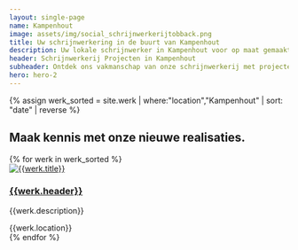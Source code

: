 ```yaml
---
layout: single-page
name: Kampenhout
image: assets/img/social_schrijnwerkerijtobback.png
title: Uw schrijnwerkering in de buurt van Kampenhout
description: Uw lokale schrijnwerker in Kampenhout voor op maat gemaakte houten constructies. Kwaliteit en vakmanschap in elk project
header: Schrijnwerkerij Projecten in Kampenhout
subheader: Ontdek ons vakmanschap van onze schrijnwerkerij met projecten in de regio Kampenhout.
hero: hero-2
---
```


{% assign werk_sorted = site.werk | where:"location","Kampenhout" | sort: "date" | reverse %}

<section id="section-regio">
  <div class="container mt-5">
  <div class="row">
      <div class="col-md-12">
        <h2>Maak kennis met onze nieuwe realisaties.</h2>
      </div>
    </div>
    <div class="row">
      {% for werk in werk_sorted %}
        <div class="col-xs-12 col-md-6 col-lg-3 mt-5">
            <div class="card rounded-lg shadow-sm">
              <a href="{{werk.url}}" class="card-link"><img class="card-img-top" src="{{site.url}}/{{werk.img_thumb}}" alt="{{werk.title}}"></a>
              <div class="card-body">
                <a href="{{werk.url}}" class="card-link"><h3 class="card-title">{{werk.header}}</h3></a>
                <p class="card-text">{{werk.description}}</p>
                <div><i class="fa-solid fa-location-dot"></i><span class="werk-meta"> {{werk.location}}</span></div>
              </div>
            </div>
          </div>
      {% endfor %}
    </div>
  </div>
</section>
